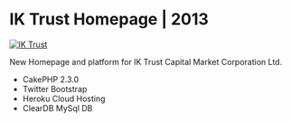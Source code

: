 IK Trust Homepage | 2013
========================

[![IK Trust](http://iktrust.my/templates/shaper_express/images/styles/style6/logo.png)](http://www.iktrust.com)

New Homepage and platform for IK Trust Capital Market Corporation Ltd.

+ CakePHP 2.3.0
+ Twitter Bootstrap
+ Heroku Cloud Hosting
+ ClearDB MySql DB
